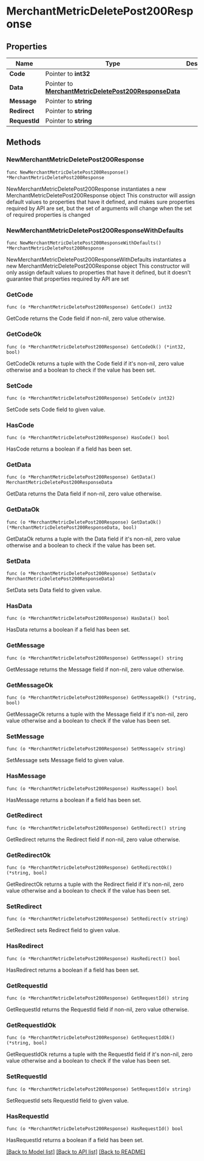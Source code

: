 # MerchantMetricDeletePost200Response

## Properties

Name | Type | Description | Notes
------------ | ------------- | ------------- | -------------
**Code** | Pointer to **int32** |  | [optional] 
**Data** | Pointer to [**MerchantMetricDeletePost200ResponseData**](MerchantMetricDeletePost200ResponseData.md) |  | [optional] 
**Message** | Pointer to **string** |  | [optional] 
**Redirect** | Pointer to **string** |  | [optional] 
**RequestId** | Pointer to **string** |  | [optional] 

## Methods

### NewMerchantMetricDeletePost200Response

`func NewMerchantMetricDeletePost200Response() *MerchantMetricDeletePost200Response`

NewMerchantMetricDeletePost200Response instantiates a new MerchantMetricDeletePost200Response object
This constructor will assign default values to properties that have it defined,
and makes sure properties required by API are set, but the set of arguments
will change when the set of required properties is changed

### NewMerchantMetricDeletePost200ResponseWithDefaults

`func NewMerchantMetricDeletePost200ResponseWithDefaults() *MerchantMetricDeletePost200Response`

NewMerchantMetricDeletePost200ResponseWithDefaults instantiates a new MerchantMetricDeletePost200Response object
This constructor will only assign default values to properties that have it defined,
but it doesn't guarantee that properties required by API are set

### GetCode

`func (o *MerchantMetricDeletePost200Response) GetCode() int32`

GetCode returns the Code field if non-nil, zero value otherwise.

### GetCodeOk

`func (o *MerchantMetricDeletePost200Response) GetCodeOk() (*int32, bool)`

GetCodeOk returns a tuple with the Code field if it's non-nil, zero value otherwise
and a boolean to check if the value has been set.

### SetCode

`func (o *MerchantMetricDeletePost200Response) SetCode(v int32)`

SetCode sets Code field to given value.

### HasCode

`func (o *MerchantMetricDeletePost200Response) HasCode() bool`

HasCode returns a boolean if a field has been set.

### GetData

`func (o *MerchantMetricDeletePost200Response) GetData() MerchantMetricDeletePost200ResponseData`

GetData returns the Data field if non-nil, zero value otherwise.

### GetDataOk

`func (o *MerchantMetricDeletePost200Response) GetDataOk() (*MerchantMetricDeletePost200ResponseData, bool)`

GetDataOk returns a tuple with the Data field if it's non-nil, zero value otherwise
and a boolean to check if the value has been set.

### SetData

`func (o *MerchantMetricDeletePost200Response) SetData(v MerchantMetricDeletePost200ResponseData)`

SetData sets Data field to given value.

### HasData

`func (o *MerchantMetricDeletePost200Response) HasData() bool`

HasData returns a boolean if a field has been set.

### GetMessage

`func (o *MerchantMetricDeletePost200Response) GetMessage() string`

GetMessage returns the Message field if non-nil, zero value otherwise.

### GetMessageOk

`func (o *MerchantMetricDeletePost200Response) GetMessageOk() (*string, bool)`

GetMessageOk returns a tuple with the Message field if it's non-nil, zero value otherwise
and a boolean to check if the value has been set.

### SetMessage

`func (o *MerchantMetricDeletePost200Response) SetMessage(v string)`

SetMessage sets Message field to given value.

### HasMessage

`func (o *MerchantMetricDeletePost200Response) HasMessage() bool`

HasMessage returns a boolean if a field has been set.

### GetRedirect

`func (o *MerchantMetricDeletePost200Response) GetRedirect() string`

GetRedirect returns the Redirect field if non-nil, zero value otherwise.

### GetRedirectOk

`func (o *MerchantMetricDeletePost200Response) GetRedirectOk() (*string, bool)`

GetRedirectOk returns a tuple with the Redirect field if it's non-nil, zero value otherwise
and a boolean to check if the value has been set.

### SetRedirect

`func (o *MerchantMetricDeletePost200Response) SetRedirect(v string)`

SetRedirect sets Redirect field to given value.

### HasRedirect

`func (o *MerchantMetricDeletePost200Response) HasRedirect() bool`

HasRedirect returns a boolean if a field has been set.

### GetRequestId

`func (o *MerchantMetricDeletePost200Response) GetRequestId() string`

GetRequestId returns the RequestId field if non-nil, zero value otherwise.

### GetRequestIdOk

`func (o *MerchantMetricDeletePost200Response) GetRequestIdOk() (*string, bool)`

GetRequestIdOk returns a tuple with the RequestId field if it's non-nil, zero value otherwise
and a boolean to check if the value has been set.

### SetRequestId

`func (o *MerchantMetricDeletePost200Response) SetRequestId(v string)`

SetRequestId sets RequestId field to given value.

### HasRequestId

`func (o *MerchantMetricDeletePost200Response) HasRequestId() bool`

HasRequestId returns a boolean if a field has been set.


[[Back to Model list]](../README.md#documentation-for-models) [[Back to API list]](../README.md#documentation-for-api-endpoints) [[Back to README]](../README.md)


